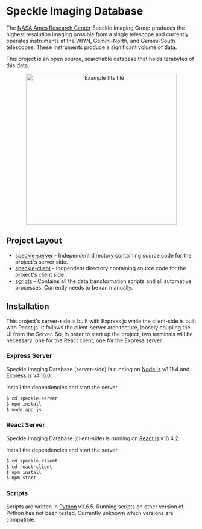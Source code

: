 # Speckle Imaging Database

The [NASA Ames Research Center](https://www.nasa.gov/ames) Speckle Imaging Group produces the highest resolution imaging possible from a single telescope and currently operates instruments at the WIYN, Gemini-North, and Gemini-South telescopes. These instruments produce a significant volume of data.

This project is an open source, searchable database that holds terabytes of this data. 

<p align="center">
<img src="https://i.imgur.com/OjLYFA8.png" alt="Example fits file" class="center" height="400" width="400">
</p>

## Project Layout
- [speckle-server](https://github.com/exlunae/speckle-imaging/tree/master/speckle-server) - Independent directory containing source code for the project's server side.
- [speckle-client](https://github.com/exlunae/speckle-imaging/tree/master/speckle-client) - Indpendent directory containing source code for the project's client side.
- [scripts](https://github.com/exlunae/speckle-imaging/tree/master/scripts) - Contains all the data transformation scripts and all automative processes. Currently needs to be ran manually. 
## Installation
This project's server-side is built with Express.js while the client-side is built with React.js. It follows the client-server architecture, loosely coupling the UI from the Server. So, in order to start up the project, two terminals will be necessary: one for the React client, one for the Express server. 
### Express Server
Speckle Imaging Database (server-side) is running on [Node.js](https://nodejs.org/) v8.11.4 and [Express.js](https://expressjs.com/) v4.16.0.

Install the dependencies and start the server.

```sh
$ cd speckle-server
$ npm install
$ node app.js
```

### React Server

Speckle Imaging Database (client-side) is running on [React.js](https://reactjs.org/) v16.4.2. 

Install the dependencies and start the server.

```sh
$ cd speckle-client
$ cd react-client
$ npm install
$ npm start
```
### Scripts 

Scripts are written in [Python](https://www.python.org/downloads/release/python-365/) v3.6.5. Running scripts on other version of Python has not been tested. Currently unknown which versions are compatible.
